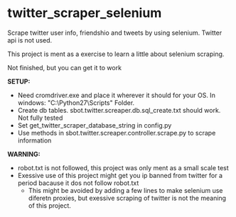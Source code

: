 # twitter_scraper_selenium

Scrape twitter user info, friendshio and tweets by using selenium. Twitter api is not used.

This project is ment as a exercise to learn a little about selenium scraping.

Not finished, but you can get it to work

**SETUP:**
- Need cromdriver.exe and place it wherever it should for your OS. In windows:  "C:\Python27\Scripts" Folder.
- Create db tables. sbot.twitter.screaper.db.sql_create.txt should work. Not fully tested
- Set get_twitter_scraper_database_string in config.py
- Use methods in sbot.twitter.screaper.controller.scrape.py to scrape information	

**WARNING:**
- robot.txt is not followed, this project was only ment as a small scale test
- Exessive use of this project might get you ip banned from twitter for a period bacause it dos not follow robot.txt
	- This might be avoided by adding a few lines to make selenium use diferetn proxies, but exessive scraping of twitter is not the meaning of this project.